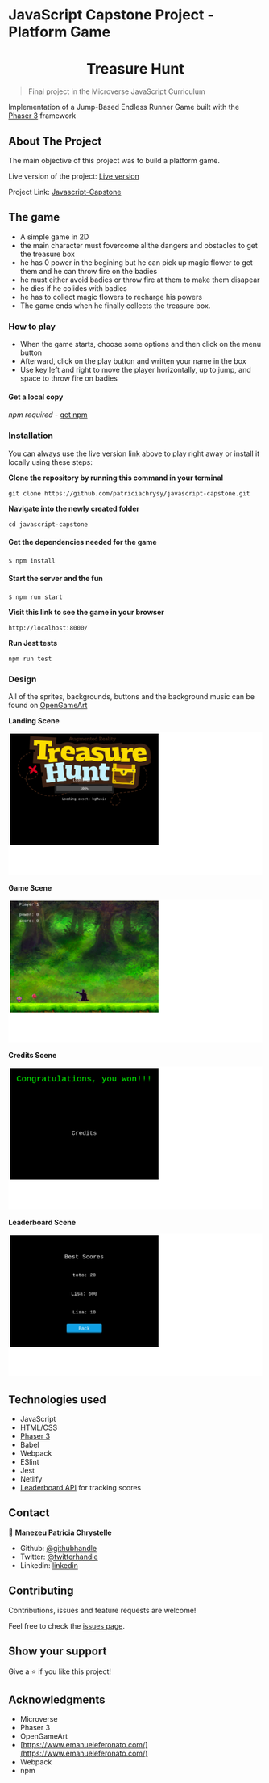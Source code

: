# JavaScript Capstone Project - Platform Game

<h1 align="center">
  Treasure Hunt
</h1> 

> Final project in the Microverse JavaScript Curriculum

Implementation of a Jump-Based Endless Runner Game built with the [Phaser 3](https://phaser.io/phaser3) framework


## About The Project

The main objective of this project was to build a platform game.


Live version of the project: [Live version](https://treasure-hunt-game.netlify.app/)

Project Link: [Javascript-Capstone](https://github.com/patriciachrysy/javascript-capstone)

## The game

- A simple game in 2D
- the main character must fovercome allthe dangers and obstacles to get the treasure box
- he has 0 power in the begining but he can pick up magic flower to get them and he can throw fire on the badies
- he must either avoid badies or throw fire at them to make them disapear
- he dies if he colides with badies
- he has to collect magic flowers to recharge his powers
- The game ends when he finally collects the treasure box.

### How to play

- When the game starts, choose some options and then click on the menu button
- Afterward, click on the play button and written your name in the box
- Use key left and right to move the player horizontally, up to jump, and space to throw fire on badies

#### Get a local copy

*npm required* - [get npm](https://www.npmjs.com/get-npm)

### Installation

You can always use the live version link above to play right away or install it locally using these steps:

**Clone the repository by running this command in your terminal**
```
git clone https://github.com/patriciachrysy/javascript-capstone.git
```

**Navigate into the newly created folder**
```
cd javascript-capstone
```

#### Get the dependencies needed for the game

`$ npm install`

#### Start the server and the fun
`$ npm run start`

**Visit this link to see the game in your browser** 
```
http://localhost:8000/
```

**Run Jest tests**
```
npm run test
```


### Design

All of the sprites, backgrounds, buttons and the background music can be found on [OpenGameArt](https://opengameart.org/)

**Landing Scene**

![screenshot](./game_start.png)

**Game Scene**

![screenshot](./game_scene.png)

**Credits Scene**

![screenshot](./credits_scene.png)

**Leaderboard Scene**

![screenshot](./leader_board.png)


## Technologies used

- JavaScript
- HTML/CSS
- [Phaser 3](https://phaser.io/phaser3)
- Babel
- Webpack
- ESlint
- Jest
- Netlify 
- [Leaderboard API](https://www.notion.so/microverse/Leaderboard-API-service-24c0c3c116974ac49488d4eb0267ade3) for tracking scores

## Contact 


👤 **Manezeu Patricia Chrystelle**

- Github: [@githubhandle](https://github.com/patriciachrysy)
- Twitter: [@twitterhandle](https://twitter.com/ManezeuP)
- Linkedin: [linkedin](https://www.linkedin.com/in/manezeu-patricia-chrystelle-095072118/)

## Contributing

Contributions, issues and feature requests are welcome!

Feel free to check the [issues page](https://github.com/patriciachrysy/javascript-capstone/issues).

## Show your support

Give a ⭐️ if you like this project!

## Acknowledgments

- Microverse
- Phaser 3
- OpenGameArt 
- [https://www.emanueleferonato.com/](https://www.emanueleferonato.com/)
- Webpack
- npm
